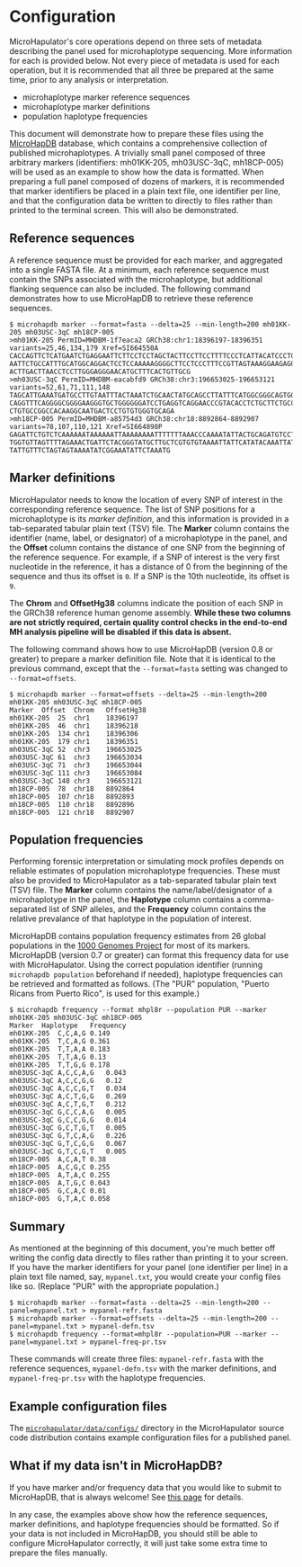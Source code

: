 # Configuration

MicroHapulator's core operations depend on three sets of metadata describing the panel used for microhaplotype sequencing.
More information for each is provided below.
Not every piece of metadata is used for each operation, but it is recommended that all three be prepared at the same time, prior to any analysis or interpretation.

- microhaplotype marker reference sequences
- microhaplotype marker definitions
- population haplotype frequencies

This document will demonstrate how to prepare these files using the [MicroHapDB](https://github.com/bioforensics/MicroHapDB) database, which contains a comprehensive collection of published microhaplotypes.
A trivially small panel composed of three arbitrary markers (identifiers: mh01KK-205, mh03USC-3qC, mh18CP-005) will be used as an example to show how the data is formatted.
When preparing a full panel composed of dozens of markers, it is recommended that marker identifiers be placed in a plain text file, one identifier per line, and that the configuration data be written to directly to files rather than printed to the terminal screen.
This will also be demonstrated.


## Reference sequences

A reference sequence must be provided for each marker, and aggregated into a single FASTA file.
At a minimum, each reference sequence must contain the SNPs associated with the microhaplotype, but additional flanking sequence can also be included.
The following command demonstrates how to use MicroHapDB to retrieve these reference sequences.

```
$ microhapdb marker --format=fasta --delta=25 --min-length=200 mh01KK-205 mh03USC-3qC mh18CP-005
>mh01KK-205 PermID=MHDBM-1f7eaca2 GRCh38:chr1:18396197-18396351 variants=25,46,134,179 Xref=SI664550A
CACCAGTTCTCATGAATCTGAGGAATTCTTCCTCCTAGCTACTTCCTTCCTTTTCCCTCATTACATCCCTGCCAAGGACA
AATTCTGCCATTTGCATGGCAGGACTCCTCCAAAAAGGGGCTTCCTCCCTTTCCGTTAGTAAAGGAAGAGGTTACCTGAG
ACTTGACTTAACCTCCTTGGGAGGGAACATGCTTTCACTGTTGCG
>mh03USC-3qC PermID=MHDBM-eacabfd9 GRCh38:chr3:196653025-196653121 variants=52,61,71,111,148
TAGCATTGAAATGATGCCTTGTAATTTACTAAATCTGCAACTATGCAGCCTTATTTCATGGCGGGCAGTGGTGGTGATCC
CAGGTTTCAGGGGCGGGGAAGGGTGCTGGGGGGATCCTGAGGTCAGGAACCCGTACACCTCTGCTTCTGCCCTCTCTTCC
CTGTGCCGGCCACAAGGCAATGACTCCTGTGTGGGTGCAGA
>mh18CP-005 PermID=MHDBM-a85754d3 GRCh38:chr18:8892864-8892907 variants=78,107,110,121 Xref=SI664898P
GAGATTCTGTCTCAAAAAATAAAAAATTAAAAAAAATTTTTTTAAACCCAAAATATTACTGCAGATGTCCTTATACGCAG
TGGTGTTAGTTTTAGAAACTGATTCTACGGGTATGCTTGCTCGTGTGTAAAATTATTCATATACAAATTATTTATGACAG
TATTGTTTCTAGTAGTAAAATATCGGAAATATTCTAAATG
```


## Marker definitions

MicroHapulator needs to know the location of every SNP of interest in the corresponding reference sequence.
The list of SNP positions for a microhaplotype is its *marker definition*, and this information is provided in a tab-separated tabular plain text (TSV) file.
The **Marker** column contains the identifier (name, label, or designator) of a microhaplotype in the panel, and the **Offset** column contains the distance of one SNP from the beginning of the reference sequence.
For example, if a SNP of interest is the very first nucleotide in the reference, it has a distance of 0 from the beginning of the sequence and thus its offset is `0`.
If a SNP is the 10th nucleotide, its offset is `9`.

The **Chrom** and **OffsetHg38** columns indicate the position of each SNP in the GRCh38 reference human genome assembly.
**While these two columns are not strictly required, certain quality control checks in the end-to-end MH analysis pipeline will be disabled if this data is absent.**

The following command shows how to use MicroHapDB (version 0.8 or greater) to prepare a marker definition file.
Note that it is identical to the previous command, except that the `--format=fasta` setting was changed to `--format=offsets`.

```
$ microhapdb marker --format=offsets --delta=25 --min-length=200 mh01KK-205 mh03USC-3qC mh18CP-005
Marker	Offset	Chrom	OffsetHg38
mh01KK-205	25	chr1	18396197
mh01KK-205	46	chr1	18396218
mh01KK-205	134	chr1	18396306
mh01KK-205	179	chr1	18396351
mh03USC-3qC	52	chr3	196653025
mh03USC-3qC	61	chr3	196653034
mh03USC-3qC	71	chr3	196653044
mh03USC-3qC	111	chr3	196653084
mh03USC-3qC	148	chr3	196653121
mh18CP-005	78	chr18	8892864
mh18CP-005	107	chr18	8892893
mh18CP-005	110	chr18	8892896
mh18CP-005	121	chr18	8892907
```


## Population frequencies

Performing forensic interpretation or simulating mock profiles depends on reliable estimates of population microhaplotype frequencies.
These must also be provided to MicroHapulator as a tab-separated tabular plain text (TSV) file.
The **Marker** column contains the name/label/designator of a microhaplotype in the panel, the **Haplotype** column contains a comma-separated list of SNP alleles, and the **Frequency** column contains the relative prevalance of that haplotype in the population of interest.

MicroHapDB contains population frequency estimates from 26 global populations in the [1000 Genomes Project](https://www.internationalgenome.org/) for most of its markers.
MicroHapDB (version 0.7 or greater) can format this frequency data for use with MicroHapulator.
Using the correct population identifier (running `microhapdb population` beforehand if needed), haplotype frequencies can be retrieved and formatted as follows.
(The "PUR" population, "Puerto Ricans from Puerto Rico", is used for this example.)

```
$ microhapdb frequency --format mhpl8r --population PUR --marker mh01KK-205 mh03USC-3qC mh18CP-005
Marker	Haplotype	Frequency
mh01KK-205	C,C,A,G	0.149
mh01KK-205	T,C,A,G	0.361
mh01KK-205	T,T,A,A	0.183
mh01KK-205	T,T,A,G	0.13
mh01KK-205	T,T,G,G	0.178
mh03USC-3qC	A,C,C,A,G	0.043
mh03USC-3qC	A,C,C,G,G	0.12
mh03USC-3qC	A,C,C,G,T	0.034
mh03USC-3qC	A,C,T,G,G	0.269
mh03USC-3qC	A,C,T,G,T	0.212
mh03USC-3qC	G,C,C,A,G	0.005
mh03USC-3qC	G,C,C,G,G	0.014
mh03USC-3qC	G,C,T,G,T	0.005
mh03USC-3qC	G,T,C,A,G	0.226
mh03USC-3qC	G,T,C,G,G	0.067
mh03USC-3qC	G,T,C,G,T	0.005
mh18CP-005	A,C,A,T	0.38
mh18CP-005	A,C,G,C	0.255
mh18CP-005	A,T,A,C	0.255
mh18CP-005	A,T,G,C	0.043
mh18CP-005	G,C,A,C	0.01
mh18CP-005	G,T,A,C	0.058
```


## Summary

As mentioned at the beginning of this document, you're much better off writing the config data directly to files rather than printing it to your screen.
If you have the marker identifiers for your panel (one identifier per line) in a plain text file named, say, `mypanel.txt`, you would create your config files like so.
(Replace "PUR" with the appropriate population.)

```
$ microhapdb marker --format=fasta --delta=25 --min-length=200 --panel=mypanel.txt > mypanel-refr.fasta
$ microhapdb marker --format=offsets --delta=25 --min-length=200 --panel=mypanel.txt > mypanel-defn.tsv
$ microhapdb frequency --format=mhpl8r --population=PUR --marker --panel=mypanel.txt > mypanel-freq-pr.tsv
```

These commands will create three files: `mypanel-refr.fasta` with the reference sequences, `mypanel-defn.tsv` with the marker definitions, and `mypanel-freq-pr.tsv` with the haplotype frequencies.


## Example configuration files

The [`microhapulator/data/configs/`](https://github.com/bioforensics/MicroHapulator/tree/master/microhapulator/data/configs/) directory in the MicroHapulator source code distribution contains example configuration files for a published panel.


## What if my data isn't in MicroHapDB?

If you have marker and/or frequency data that you would like to submit to MicroHapDB, that is always welcome!
See [this page](https://github.com/bioforensics/MicroHapDB#adding-markers-to-microhapdb) for details.

In any case, the examples above show how the reference sequences, marker definitions, and haplotype frequencies should be formatted.
So if your data is not included in MicroHapDB, you should still be able to configure MicroHapulator correctly, it will just take some extra time to prepare the files manually.
